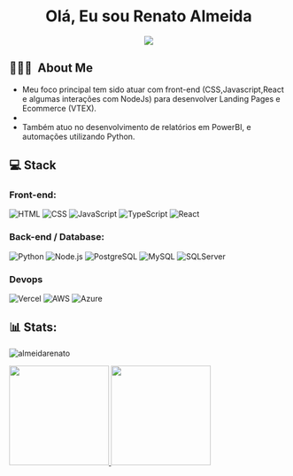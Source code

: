<h1 align="center">Olá, Eu sou Renato Almeida</h1>

<p align="center">
<a href="https://www.linkedin.com/in/renato-mareque"><img src="https://img.shields.io/badge/-Renato%20Mareque-0077B5?style=flat-square&logo=Linkedin&logoColor=white"/></a>
</p>

<h2> 👨🏻‍💻 &nbsp;About Me </h2>

- Meu foco principal tem sido atuar com front-end (CSS,Javascript,React e algumas interações com NodeJs) para desenvolver Landing Pages e Ecommerce (VTEX).
- 
- Também atuo no desenvolvimento de relatórios em PowerBI, e automações utilizando Python.



## 💻 Stack

### Front-end:
![HTML](https://img.shields.io/badge/-HTML-333333?style=flat&logo=HTML5)
![CSS](https://img.shields.io/badge/-CSS-333333?style=flat&logo=CSS3&logoColor=1572B6)
![JavaScript](https://img.shields.io/badge/-JavaScript-333333?style=flat&logo=javascript)
![TypeScript](https://img.shields.io/badge/-TypeScript-333333?style=flat&logo=typescript&logoColor=2D79C7)
![React](https://img.shields.io/badge/-React-333333?style=flat&logo=react)


### Back-end / Database:
![Python](https://img.shields.io/badge/python-333333?style=flat&logo=python) 
![Node.js](https://img.shields.io/badge/-Node.js-333333?style=flat&logo=node.js)
![PostgreSQL](https://img.shields.io/badge/-PostgreSQL-333333?style=flat&logo=postgresql)
![MySQL](https://img.shields.io/badge/-MySQL-333333?style=flat&logo=mysql)
![SQLServer](https://img.shields.io/badge/-MSSQLServer-333333?style=flat&logo=mssqlserver)
### Devops 
 ![Vercel](https://img.shields.io/badge/Vercel-232F3E?style=flat&logo=vercel&logoColor=white) 
 ![AWS](https://img.shields.io/badge/AWS-232F3E?style=flat&logo=amazonwebservices&logoColor=white)
 ![Azure](https://img.shields.io/badge/Azure-232F3E?style=flat&logo=azure&logoColor=white)

## 📊 Stats:
<p align="left"> <img src="https://komarev.com/ghpvc/?username=almeidarenato&label=Profile%20views&color=0e75b6&style=flat" alt="almeidarenato" /> </p>

 <div>
   <a href="https://github.com/almeidarenato">
   <img height="180em" src="https://github-readme-stats.vercel.app/api?username=almeidarenato&show_icons=true&theme=vision-friendly-dark&include_all_commits=true&count_private=true"/>
   <img height="180em" src="https://github-readme-stats.vercel.app/api/top-langs/?username=almeidarenato&layout=compact&langs_count=6&theme=vision-friendly-dark"/>
</div>
